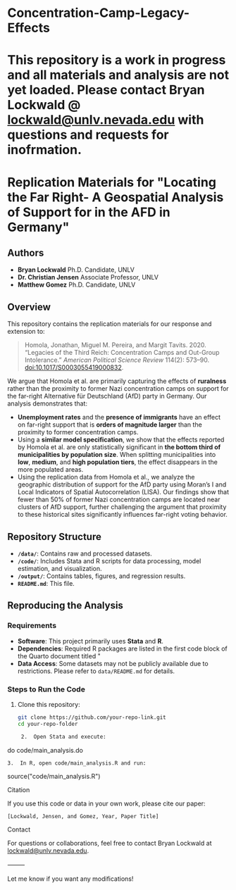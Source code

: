 # Concentration-Camp-Legacy-Effects

# This repository is a work in progress and all materials and analysis are not yet loaded.  Please contact Bryan Lockwald @ lockwald@unlv.nevada.edu with questions and requests for inofrmation.

# Replication Materials for "Locating the Far Right- A Geospatial Analysis of Support for in the AFD in Germany"

## Authors
- **Bryan Lockwald**
  Ph.D. Candidate, UNLV 
- **Dr. Christian Jensen**
  Associate Professor, UNLV
- **Matthew Gomez**
  Ph.D. Candidate, UNLV

## Overview
This repository contains the replication materials for our response and extension to:

> Homola, Jonathan, Miguel M. Pereira, and Margit Tavits. 2020. “Legacies of the Third Reich: Concentration Camps and Out-Group Intolerance.” *American Political Science Review* 114(2): 573–90. [doi:10.1017/S0003055419000832](https://doi.org/10.1017/S0003055419000832).

We argue that Homola et al. are primarily capturing the effects of **ruralness** rather than the proximity to former Nazi concentration camps on support for the far-right Alternative für Deutschland (AfD) party in Germany. Our analysis demonstrates that:

- **Unemployment rates** and the **presence of immigrants** have an effect on far-right support that is **orders of magnitude larger** than the proximity to former concentration camps.
- Using a **similar model specification**, we show that the effects reported by Homola et al. are only statistically significant in **the bottom third of municipalities by population size**. When splitting municipalities into **low**, **medium**, and **high population tiers**, the effect disappears in the more populated areas.
- Using the replication data from Homola et al., we analyze the geographic distribution of support for the AfD party using Moran’s I and Local Indicators of Spatial Autocorrelation (LISA). Our findings show that fewer than 50% of former Nazi concentration camps are located near clusters of AfD support, further challenging the argument that proximity to these historical sites significantly influences far-right voting behavior. 

## Repository Structure
- **`/data/`**: Contains raw and processed datasets.
- **`/code/`**: Includes Stata and R scripts for data processing, model estimation, and visualization.
- **`/output/`**: Contains tables, figures, and regression results.
- **`README.md`**: This file.

## Reproducing the Analysis
### Requirements
- **Software**: This project primarily uses **Stata** and **R**.
- **Dependencies**: Required R packages are listed in the first code block of the Quarto document titled "
- **Data Access**: Some datasets may not be publicly available due to restrictions. Please refer to `data/README.md` for details.

### Steps to Run the Code
1. Clone this repository:  
   ```sh
   git clone https://github.com/your-repo-link.git
   cd your-repo-folder

	2.	Open Stata and execute:

do code/main_analysis.do


	3.	In R, open code/main_analysis.R and run:

source("code/main_analysis.R")



Citation

If you use this code or data in your own work, please cite our paper:

	[Lockwald, Jensen, and Gomez, Year, Paper Title]

Contact

For questions or collaborations, feel free to contact Bryan Lockwald at lockwald@unlv.nevada.edu.

⸻

Let me know if you want any modifications!
